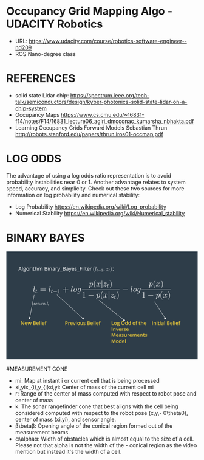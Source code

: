 # Occupancy Grid Mapping Algo - UDACITY Robotics
- URL: https://www.udacity.com/course/robotics-software-engineer--nd209
- ROS Nano-degree class

# REFERENCES
- solid state Lidar chip: https://spectrum.ieee.org/tech-talk/semiconductors/design/kyber-photonics-solid-state-lidar-on-a-chip-system
- Occupancy Maps https://www.cs.cmu.edu/~16831-f14/notes/F14/16831_lecture06_agiri_dmcconac_kumarsha_nbhakta.pdf
- Learning Occupancy Grids Forward Models Sebastian Thrun  http://robots.stanford.edu/papers/thrun.iros01-occmap.pdf



# LOG ODDS
The advantage of using a log odds ratio representation is to avoid probability instabilities near 0 or 1. Another advantage relates to system speed, accuracy, and simplicity. Check out these two sources for more information on log probability and numerical stability:
- Log Probability https://en.wikipedia.org/wiki/Log_probability
- Numerical Stability https://en.wikipedia.org/wiki/Numerical_stability

# BINARY BAYES
![](./images/BinaryBayesFilter.png)

#MEASUREMENT CONE
- mi​: Map at instant i or current cell that is being processed
- xi,yix_{i},y_{i}xi​,yi​: Center of mass of the current cell mi
- r: Range of the center of mass computed with respect to robot pose and center of mass
- k: The sonar rangefinder cone that best aligns with the cell being considered computed with respect to the robot pose (x,y,- θ\thetaθ), center of mass (xi,yi), and sensor angle.
- β\betaβ: Opening angle of the conical region formed out of the measurement beams.
- α\alphaα: Width of obstacles which is almost equal to the size of a cell. Please not that alpha is not the width of the - conical region as the video mention but instead it's the width of a cell. 

